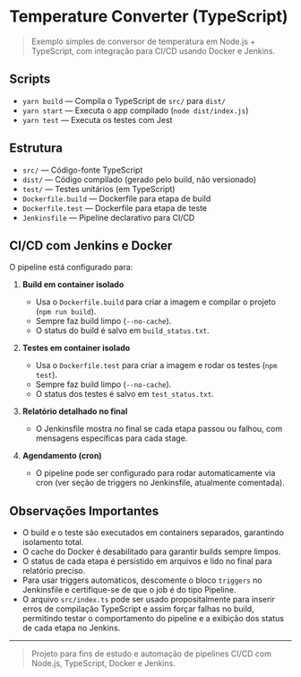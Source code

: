 # Temperature Converter (TypeScript)

> Exemplo simples de conversor de temperatura em Node.js + TypeScript, com integração para CI/CD usando Docker e Jenkins.

## Scripts

- `yarn build` — Compila o TypeScript de `src/` para `dist/`
- `yarn start` — Executa o app compilado (`node dist/index.js`)
- `yarn test` — Executa os testes com Jest

## Estrutura

- `src/` — Código-fonte TypeScript
- `dist/` — Código compilado (gerado pelo build, não versionado)
- `test/` — Testes unitários (em TypeScript)
- `Dockerfile.build` — Dockerfile para etapa de build
- `Dockerfile.test` — Dockerfile para etapa de teste
- `Jenkinsfile` — Pipeline declarativo para CI/CD

## CI/CD com Jenkins e Docker

O pipeline está configurado para:

1. **Build em container isolado**
    - Usa o `Dockerfile.build` para criar a imagem e compilar o projeto (`npm run build`).
    - Sempre faz build limpo (`--no-cache`).
    - O status do build é salvo em `build_status.txt`.

2. **Testes em container isolado**
    - Usa o `Dockerfile.test` para criar a imagem e rodar os testes (`npm test`).
    - Sempre faz build limpo (`--no-cache`).
    - O status dos testes é salvo em `test_status.txt`.

3. **Relatório detalhado no final**
    - O Jenkinsfile mostra no final se cada etapa passou ou falhou, com mensagens específicas para cada stage.

4. **Agendamento (cron)**
    - O pipeline pode ser configurado para rodar automaticamente via cron (ver seção de triggers no Jenkinsfile, atualmente comentada).

## Observações Importantes

- O build e o teste são executados em containers separados, garantindo isolamento total.
- O cache do Docker é desabilitado para garantir builds sempre limpos.
- O status de cada etapa é persistido em arquivos e lido no final para relatório preciso.
- Para usar triggers automáticos, descomente o bloco `triggers` no Jenkinsfile e certifique-se de que o job é do tipo Pipeline.
- O arquivo `src/index.ts` pode ser usado propositalmente para inserir erros de compilação TypeScript e assim forçar falhas no build, permitindo testar o comportamento do pipeline e a exibição dos status de cada etapa no Jenkins.

---

> Projeto para fins de estudo e automação de pipelines CI/CD com Node.js, TypeScript, Docker e Jenkins.
